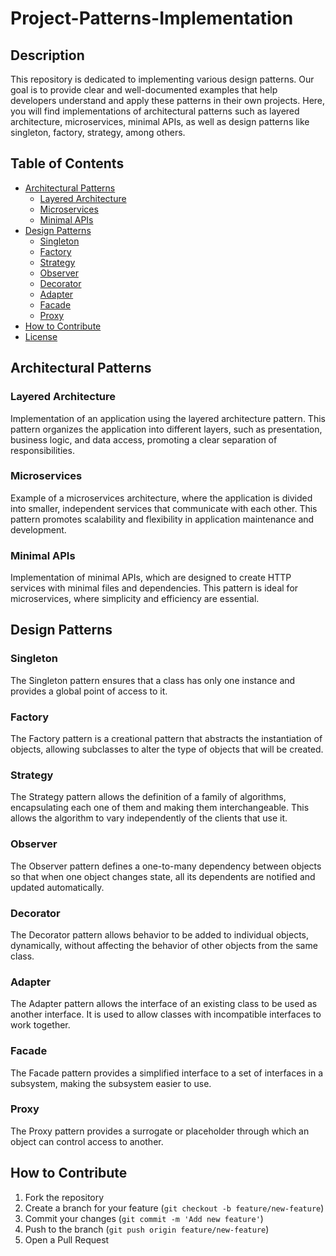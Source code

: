 # Project-Patterns-Implementation

## Description

This repository is dedicated to implementing various design patterns. Our goal is to provide clear and well-documented examples that help developers understand and apply these patterns in their own projects. Here, you will find implementations of architectural patterns such as layered architecture, microservices, minimal APIs, as well as design patterns like singleton, factory, strategy, among others.

## Table of Contents

- [Architectural Patterns](#architectural-patterns)
  - [Layered Architecture](#layered-architecture)
  - [Microservices](#microservices)
  - [Minimal APIs](#minimal-apis)
- [Design Patterns](#design-patterns)
  - [Singleton](#singleton)
  - [Factory](#factory)
  - [Strategy](#strategy)
  - [Observer](#observer)
  - [Decorator](#decorator)
  - [Adapter](#adapter)
  - [Facade](#facade)
  - [Proxy](#proxy)
- [How to Contribute](#how-to-contribute)
- [License](#license)

## Architectural Patterns

### Layered Architecture

Implementation of an application using the layered architecture pattern. This pattern organizes the application into different layers, such as presentation, business logic, and data access, promoting a clear separation of responsibilities.

### Microservices

Example of a microservices architecture, where the application is divided into smaller, independent services that communicate with each other. This pattern promotes scalability and flexibility in application maintenance and development.

### Minimal APIs

Implementation of minimal APIs, which are designed to create HTTP services with minimal files and dependencies. This pattern is ideal for microservices, where simplicity and efficiency are essential.

## Design Patterns

### Singleton

The Singleton pattern ensures that a class has only one instance and provides a global point of access to it.

### Factory

The Factory pattern is a creational pattern that abstracts the instantiation of objects, allowing subclasses to alter the type of objects that will be created.

### Strategy

The Strategy pattern allows the definition of a family of algorithms, encapsulating each one of them and making them interchangeable. This allows the algorithm to vary independently of the clients that use it.

### Observer

The Observer pattern defines a one-to-many dependency between objects so that when one object changes state, all its dependents are notified and updated automatically.

### Decorator

The Decorator pattern allows behavior to be added to individual objects, dynamically, without affecting the behavior of other objects from the same class.

### Adapter

The Adapter pattern allows the interface of an existing class to be used as another interface. It is used to allow classes with incompatible interfaces to work together.

### Facade

The Facade pattern provides a simplified interface to a set of interfaces in a subsystem, making the subsystem easier to use.

### Proxy

The Proxy pattern provides a surrogate or placeholder through which an object can control access to another.

## How to Contribute

1. Fork the repository
2. Create a branch for your feature (`git checkout -b feature/new-feature`)
3. Commit your changes (`git commit -m 'Add new feature'`)
4. Push to the branch (`git push origin feature/new-feature`)
5. Open a Pull Request

